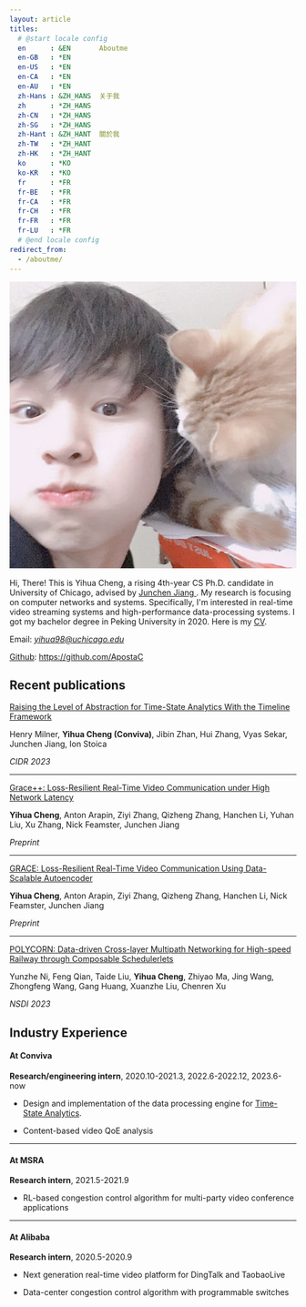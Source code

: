```yaml
---
layout: article
titles:
  # @start locale config
  en      : &EN       Aboutme
  en-GB   : *EN
  en-US   : *EN
  en-CA   : *EN
  en-AU   : *EN
  zh-Hans : &ZH_HANS  关于我
  zh      : *ZH_HANS
  zh-CN   : *ZH_HANS
  zh-SG   : *ZH_HANS
  zh-Hant : &ZH_HANT  關於我
  zh-TW   : *ZH_HANT
  zh-HK   : *ZH_HANT
  ko      : *KO
  ko-KR   : *KO
  fr      : *FR
  fr-BE   : *FR
  fr-CA   : *FR
  fr-CH   : *FR
  fr-FR   : *FR
  fr-LU   : *FR
  # @end locale config
redirect_from:
  - /aboutme/
---
```


<!-- <img src="/assets/icon.jpeg" style="width:500px"/> -->

<img class="image image--lg" src="/assets/photo.jpg"/>

Hi, There! This is Yihua Cheng, a rising 4th-year CS Ph.D. candidate in University of Chicago, advised by <a href="https://people.cs.uchicago.edu/~junchenj/"> Junchen Jiang </a>. My research is focusing on computer networks and systems. Specifically, I'm interested in real-time video streaming systems and high-performance data-processing systems. I got my bachelor degree in Peking University in 2020. Here is my [CV](/assets/1.pdf).

Email: *yihua98@uchicago.edu*

[Github](https://github.com/ApostaC/): https://github.com/ApostaC



## Recent publications

[Raising the Level of Abstraction for Time-State Analytics With the Timeline Framework](https://www.cidrdb.org/cidr2023/papers/p22-milner.pdf)

Henry Milner, **Yihua Cheng (Conviva)**, Jibin Zhan, Hui Zhang, Vyas Sekar, Junchen Jiang, Ion Stoica 

*CIDR 2023*

----

[Grace++: Loss-Resilient Real-Time Video Communication under High Network Latency](https://arxiv.org/abs/2305.12333)

**Yihua Cheng**, Anton Arapin, Ziyi Zhang, Qizheng Zhang, Hanchen Li, Yuhan Liu, Xu Zhang, Nick Feamster, Junchen Jiang

*Preprint*

---- 

[GRACE: Loss-Resilient Real-Time Video Communication Using Data-Scalable Autoencoder](https://arxiv.org/abs/2210.16639)

**Yihua Cheng**, Anton Arapin, Ziyi Zhang, Qizheng Zhang, Hanchen Li, Nick Feamster, Junchen Jiang

*Preprint*

----

[POLYCORN: Data-driven Cross-layer Multipath Networking for High-speed Railway through Composable Schedulerlets](https://www.usenix.org/conference/nsdi23/presentation/ni)

Yunzhe Ni, Feng Qian, Taide Liu, **Yihua Cheng**, Zhiyao Ma, Jing Wang, Zhongfeng Wang, Gang Huang, Xuanzhe Liu, Chenren Xu

*NSDI 2023*


## Industry Experience

#### At Conviva

**Research/engineering intern**, 2020.10-2021.3, 2022.6-2022.12, 2023.6-now

- Design and implementation of the data processing engine for [Time-State Analytics](https://www.cidrdb.org/cidr2023/papers/p22-milner.pdf).

- Content-based video QoE analysis 

----

#### At MSRA

**Research intern**, 2021.5-2021.9

- RL-based congestion control algorithm for multi-party video conference applications

----

#### At Alibaba

**Research intern**, 2020.5-2020.9

- Next generation real-time video platform for DingTalk and TaobaoLive

- Data-center congestion control algorithm with programmable switches
